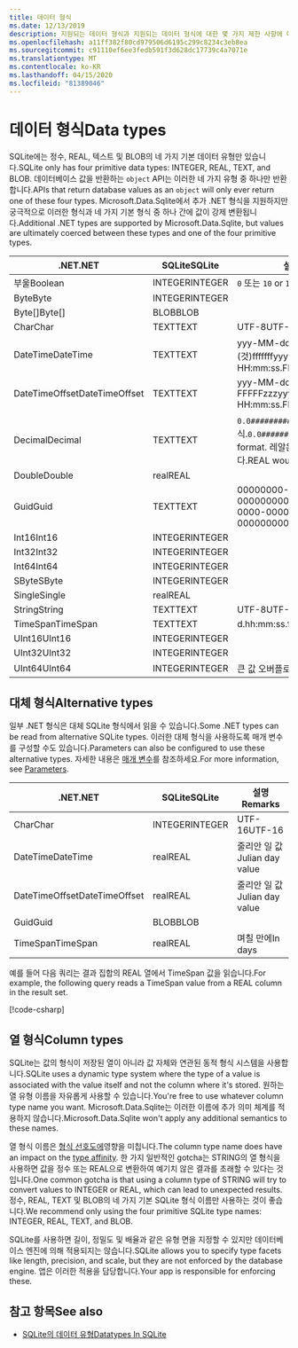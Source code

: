 ```yaml
---
title: 데이터 형식
ms.date: 12/13/2019
description: 지원되는 데이터 형식과 지원되는 데이터 형식에 대한 몇 가지 제한 사항에 대해 설명합니다.
ms.openlocfilehash: a11ff382f80cd979506d6195c299c8234c3eb8ea
ms.sourcegitcommit: c91110ef6ee3fedb591f3d628dc17739c4a7071e
ms.translationtype: MT
ms.contentlocale: ko-KR
ms.lasthandoff: 04/15/2020
ms.locfileid: "81389046"
---
```

# <a name="data-types"></a><span data-ttu-id="69534-103">데이터 형식</span><span class="sxs-lookup"><span data-stu-id="69534-103">Data types</span></span>

<span data-ttu-id="69534-104">SQLite에는 정수, REAL, 텍스트 및 BLOB의 네 가지 기본 데이터 유형만 있습니다.</span><span class="sxs-lookup"><span data-stu-id="69534-104">SQLite only has four primitive data types: INTEGER, REAL, TEXT, and BLOB.</span></span> <span data-ttu-id="69534-105">데이터베이스 값을 반환하는 `object` API는 이러한 네 가지 유형 중 하나만 반환합니다.</span><span class="sxs-lookup"><span data-stu-id="69534-105">APIs that return database values as an `object` will only ever return one of these four types.</span></span> <span data-ttu-id="69534-106">Microsoft.Data.Sqlite에서 추가 .NET 형식을 지원하지만 궁극적으로 이러한 형식과 네 가지 기본 형식 중 하나 간에 값이 강제 변환됩니다.</span><span class="sxs-lookup"><span data-stu-id="69534-106">Additional .NET types are supported by Microsoft.Data.Sqlite, but values are ultimately coerced between these types and one of the four primitive types.</span></span>

| <span data-ttu-id="69534-107">.NET</span><span class="sxs-lookup"><span data-stu-id="69534-107">.NET</span></span>           | <span data-ttu-id="69534-108">SQLite</span><span class="sxs-lookup"><span data-stu-id="69534-108">SQLite</span></span>  | <span data-ttu-id="69534-109">설명</span><span class="sxs-lookup"><span data-stu-id="69534-109">Remarks</span></span>                                                       |
| -------------- | ------- | ------------------------------------------------------------- |
| <span data-ttu-id="69534-110">부울</span><span class="sxs-lookup"><span data-stu-id="69534-110">Boolean</span></span>        | <span data-ttu-id="69534-111">INTEGER</span><span class="sxs-lookup"><span data-stu-id="69534-111">INTEGER</span></span> | <span data-ttu-id="69534-112">`0` 또는 `1`</span><span class="sxs-lookup"><span data-stu-id="69534-112">`0` or `1`</span></span>                                                    |
| <span data-ttu-id="69534-113">Byte</span><span class="sxs-lookup"><span data-stu-id="69534-113">Byte</span></span>           | <span data-ttu-id="69534-114">INTEGER</span><span class="sxs-lookup"><span data-stu-id="69534-114">INTEGER</span></span> |                                                               |
| <span data-ttu-id="69534-115">Byte[]</span><span class="sxs-lookup"><span data-stu-id="69534-115">Byte[]</span></span>         | <span data-ttu-id="69534-116">BLOB</span><span class="sxs-lookup"><span data-stu-id="69534-116">BLOB</span></span>    |                                                               |
| <span data-ttu-id="69534-117">Char</span><span class="sxs-lookup"><span data-stu-id="69534-117">Char</span></span>           | <span data-ttu-id="69534-118">TEXT</span><span class="sxs-lookup"><span data-stu-id="69534-118">TEXT</span></span>    | <span data-ttu-id="69534-119">UTF-8</span><span class="sxs-lookup"><span data-stu-id="69534-119">UTF-8</span></span>                                                         |
| <span data-ttu-id="69534-120">DateTime</span><span class="sxs-lookup"><span data-stu-id="69534-120">DateTime</span></span>       | <span data-ttu-id="69534-121">TEXT</span><span class="sxs-lookup"><span data-stu-id="69534-121">TEXT</span></span>    | <span data-ttu-id="69534-122">yyy-MM-dd HH:mm:ss. 프프프 (것)fffffff</span><span class="sxs-lookup"><span data-stu-id="69534-122">yyyy-MM-dd HH:mm:ss.FFFFFFF</span></span>                                   |
| <span data-ttu-id="69534-123">DateTimeOffset</span><span class="sxs-lookup"><span data-stu-id="69534-123">DateTimeOffset</span></span> | <span data-ttu-id="69534-124">TEXT</span><span class="sxs-lookup"><span data-stu-id="69534-124">TEXT</span></span>    | <span data-ttu-id="69534-125">yyy-MM-dd HH:mm:ss. FFFFFzzz</span><span class="sxs-lookup"><span data-stu-id="69534-125">yyyy-MM-dd HH:mm:ss.FFFFFFFzzz</span></span>                                |
| <span data-ttu-id="69534-126">Decimal</span><span class="sxs-lookup"><span data-stu-id="69534-126">Decimal</span></span>        | <span data-ttu-id="69534-127">TEXT</span><span class="sxs-lookup"><span data-stu-id="69534-127">TEXT</span></span>    | <span data-ttu-id="69534-128">`0.0###########################`형식.</span><span class="sxs-lookup"><span data-stu-id="69534-128">`0.0###########################` format.</span></span> <span data-ttu-id="69534-129">레알은 손해가 될 것입니다.</span><span class="sxs-lookup"><span data-stu-id="69534-129">REAL would be lossy.</span></span> |
| <span data-ttu-id="69534-130">Double</span><span class="sxs-lookup"><span data-stu-id="69534-130">Double</span></span>         | <span data-ttu-id="69534-131">real</span><span class="sxs-lookup"><span data-stu-id="69534-131">REAL</span></span>    |                                                               |
| <span data-ttu-id="69534-132">Guid</span><span class="sxs-lookup"><span data-stu-id="69534-132">Guid</span></span>           | <span data-ttu-id="69534-133">TEXT</span><span class="sxs-lookup"><span data-stu-id="69534-133">TEXT</span></span>    | <span data-ttu-id="69534-134">00000000-0000-0000-0000-000000000000</span><span class="sxs-lookup"><span data-stu-id="69534-134">00000000-0000-0000-0000-000000000000</span></span>                          |
| <span data-ttu-id="69534-135">Int16</span><span class="sxs-lookup"><span data-stu-id="69534-135">Int16</span></span>          | <span data-ttu-id="69534-136">INTEGER</span><span class="sxs-lookup"><span data-stu-id="69534-136">INTEGER</span></span> |                                                               |
| <span data-ttu-id="69534-137">Int32</span><span class="sxs-lookup"><span data-stu-id="69534-137">Int32</span></span>          | <span data-ttu-id="69534-138">INTEGER</span><span class="sxs-lookup"><span data-stu-id="69534-138">INTEGER</span></span> |                                                               |
| <span data-ttu-id="69534-139">Int64</span><span class="sxs-lookup"><span data-stu-id="69534-139">Int64</span></span>          | <span data-ttu-id="69534-140">INTEGER</span><span class="sxs-lookup"><span data-stu-id="69534-140">INTEGER</span></span> |                                                               |
| <span data-ttu-id="69534-141">SByte</span><span class="sxs-lookup"><span data-stu-id="69534-141">SByte</span></span>          | <span data-ttu-id="69534-142">INTEGER</span><span class="sxs-lookup"><span data-stu-id="69534-142">INTEGER</span></span> |                                                               |
| <span data-ttu-id="69534-143">Single</span><span class="sxs-lookup"><span data-stu-id="69534-143">Single</span></span>         | <span data-ttu-id="69534-144">real</span><span class="sxs-lookup"><span data-stu-id="69534-144">REAL</span></span>    |                                                               |
| <span data-ttu-id="69534-145">String</span><span class="sxs-lookup"><span data-stu-id="69534-145">String</span></span>         | <span data-ttu-id="69534-146">TEXT</span><span class="sxs-lookup"><span data-stu-id="69534-146">TEXT</span></span>    | <span data-ttu-id="69534-147">UTF-8</span><span class="sxs-lookup"><span data-stu-id="69534-147">UTF-8</span></span>                                                         |
| <span data-ttu-id="69534-148">TimeSpan</span><span class="sxs-lookup"><span data-stu-id="69534-148">TimeSpan</span></span>       | <span data-ttu-id="69534-149">TEXT</span><span class="sxs-lookup"><span data-stu-id="69534-149">TEXT</span></span>    | <span data-ttu-id="69534-150">d.hh:mm:ss.fffff</span><span class="sxs-lookup"><span data-stu-id="69534-150">d.hh:mm:ss.fffffff</span></span>                                            |
| <span data-ttu-id="69534-151">UInt16</span><span class="sxs-lookup"><span data-stu-id="69534-151">UInt16</span></span>         | <span data-ttu-id="69534-152">INTEGER</span><span class="sxs-lookup"><span data-stu-id="69534-152">INTEGER</span></span> |                                                               |
| <span data-ttu-id="69534-153">UInt32</span><span class="sxs-lookup"><span data-stu-id="69534-153">UInt32</span></span>         | <span data-ttu-id="69534-154">INTEGER</span><span class="sxs-lookup"><span data-stu-id="69534-154">INTEGER</span></span> |                                                               |
| <span data-ttu-id="69534-155">UInt64</span><span class="sxs-lookup"><span data-stu-id="69534-155">UInt64</span></span>         | <span data-ttu-id="69534-156">INTEGER</span><span class="sxs-lookup"><span data-stu-id="69534-156">INTEGER</span></span> | <span data-ttu-id="69534-157">큰 값 오버플로</span><span class="sxs-lookup"><span data-stu-id="69534-157">Large values overflow</span></span>                                         |

## <a name="alternative-types"></a><span data-ttu-id="69534-158">대체 형식</span><span class="sxs-lookup"><span data-stu-id="69534-158">Alternative types</span></span>

<span data-ttu-id="69534-159">일부 .NET 형식은 대체 SQLite 형식에서 읽을 수 있습니다.</span><span class="sxs-lookup"><span data-stu-id="69534-159">Some .NET types can be read from alternative SQLite types.</span></span> <span data-ttu-id="69534-160">이러한 대체 형식을 사용하도록 매개 변수를 구성할 수도 있습니다.</span><span class="sxs-lookup"><span data-stu-id="69534-160">Parameters can also be configured to use these alternative types.</span></span> <span data-ttu-id="69534-161">자세한 내용은 [매개 변수](parameters.md#alternative-types)를 참조하세요.</span><span class="sxs-lookup"><span data-stu-id="69534-161">For more information, see [Parameters](parameters.md#alternative-types).</span></span>

| <span data-ttu-id="69534-162">.NET</span><span class="sxs-lookup"><span data-stu-id="69534-162">.NET</span></span>           | <span data-ttu-id="69534-163">SQLite</span><span class="sxs-lookup"><span data-stu-id="69534-163">SQLite</span></span>  | <span data-ttu-id="69534-164">설명</span><span class="sxs-lookup"><span data-stu-id="69534-164">Remarks</span></span>          |
| -------------- | ------- | ---------------- |
| <span data-ttu-id="69534-165">Char</span><span class="sxs-lookup"><span data-stu-id="69534-165">Char</span></span>           | <span data-ttu-id="69534-166">INTEGER</span><span class="sxs-lookup"><span data-stu-id="69534-166">INTEGER</span></span> | <span data-ttu-id="69534-167">UTF-16</span><span class="sxs-lookup"><span data-stu-id="69534-167">UTF-16</span></span>           |
| <span data-ttu-id="69534-168">DateTime</span><span class="sxs-lookup"><span data-stu-id="69534-168">DateTime</span></span>       | <span data-ttu-id="69534-169">real</span><span class="sxs-lookup"><span data-stu-id="69534-169">REAL</span></span>    | <span data-ttu-id="69534-170">줄리안 일 값</span><span class="sxs-lookup"><span data-stu-id="69534-170">Julian day value</span></span> |
| <span data-ttu-id="69534-171">DateTimeOffset</span><span class="sxs-lookup"><span data-stu-id="69534-171">DateTimeOffset</span></span> | <span data-ttu-id="69534-172">real</span><span class="sxs-lookup"><span data-stu-id="69534-172">REAL</span></span>    | <span data-ttu-id="69534-173">줄리안 일 값</span><span class="sxs-lookup"><span data-stu-id="69534-173">Julian day value</span></span> |
| <span data-ttu-id="69534-174">Guid</span><span class="sxs-lookup"><span data-stu-id="69534-174">Guid</span></span>           | <span data-ttu-id="69534-175">BLOB</span><span class="sxs-lookup"><span data-stu-id="69534-175">BLOB</span></span>    |                  |
| <span data-ttu-id="69534-176">TimeSpan</span><span class="sxs-lookup"><span data-stu-id="69534-176">TimeSpan</span></span>       | <span data-ttu-id="69534-177">real</span><span class="sxs-lookup"><span data-stu-id="69534-177">REAL</span></span>    | <span data-ttu-id="69534-178">며칠 만에</span><span class="sxs-lookup"><span data-stu-id="69534-178">In days</span></span>          |

<span data-ttu-id="69534-179">예를 들어 다음 쿼리는 결과 집합의 REAL 열에서 TimeSpan 값을 읽습니다.</span><span class="sxs-lookup"><span data-stu-id="69534-179">For example, the following query reads a TimeSpan value from a REAL column in the result set.</span></span>

[!code-csharp[](../../../../samples/snippets/standard/data/sqlite/DateAndTimeSample/Program.cs?name=snippet_AlternativeType)]

## <a name="column-types"></a><span data-ttu-id="69534-180">열 형식</span><span class="sxs-lookup"><span data-stu-id="69534-180">Column types</span></span>

<span data-ttu-id="69534-181">SQLite는 값의 형식이 저장된 열이 아니라 값 자체와 연관된 동적 형식 시스템을 사용합니다.</span><span class="sxs-lookup"><span data-stu-id="69534-181">SQLite uses a dynamic type system where the type of a value is associated with the value itself and not the column where it's stored.</span></span> <span data-ttu-id="69534-182">원하는 열 유형 이름을 자유롭게 사용할 수 있습니다.</span><span class="sxs-lookup"><span data-stu-id="69534-182">You're free to use whatever column type name you want.</span></span> <span data-ttu-id="69534-183">Microsoft.Data.Sqlite는 이러한 이름에 추가 의미 체계를 적용하지 않습니다.</span><span class="sxs-lookup"><span data-stu-id="69534-183">Microsoft.Data.Sqlite won't apply any additional semantics to these names.</span></span>

<span data-ttu-id="69534-184">열 형식 이름은 [형식 선호도에](https://www.sqlite.org/datatype3.html#type_affinity)영향을 미칩니다.</span><span class="sxs-lookup"><span data-stu-id="69534-184">The column type name does have an impact on the [type affinity](https://www.sqlite.org/datatype3.html#type_affinity).</span></span> <span data-ttu-id="69534-185">한 가지 일반적인 gotcha는 STRING의 열 형식을 사용하면 값을 정수 또는 REAL으로 변환하여 예기치 않은 결과를 초래할 수 있다는 것입니다.</span><span class="sxs-lookup"><span data-stu-id="69534-185">One common gotcha is that using a column type of STRING will try to convert values to INTEGER or REAL, which can lead to unexpected results.</span></span> <span data-ttu-id="69534-186">정수, REAL, TEXT 및 BLOB의 네 가지 기본 SQLite 형식 이름만 사용하는 것이 좋습니다.</span><span class="sxs-lookup"><span data-stu-id="69534-186">We recommend only using the four primitive SQLite type names: INTEGER, REAL, TEXT, and BLOB.</span></span>

<span data-ttu-id="69534-187">SQLite를 사용하면 길이, 정밀도 및 배율과 같은 유형 면을 지정할 수 있지만 데이터베이스 엔진에 의해 적용되지는 않습니다.</span><span class="sxs-lookup"><span data-stu-id="69534-187">SQLite allows you to specify type facets like length, precision, and scale, but they are not enforced by the database engine.</span></span> <span data-ttu-id="69534-188">앱은 이러한 적용을 담당합니다.</span><span class="sxs-lookup"><span data-stu-id="69534-188">Your app is responsible for enforcing these.</span></span>

## <a name="see-also"></a><span data-ttu-id="69534-189">참고 항목</span><span class="sxs-lookup"><span data-stu-id="69534-189">See also</span></span>

- [<span data-ttu-id="69534-190">SQLite의 데이터 유형</span><span class="sxs-lookup"><span data-stu-id="69534-190">Datatypes In SQLite</span></span>](https://www.sqlite.org/datatype3.html)
